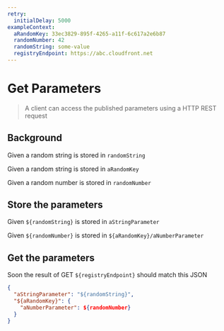 ```yaml
---
retry:
  initialDelay: 5000
exampleContext:
  aRandomKey: 33ec3829-895f-4265-a11f-6c617a2e6b87
  randomNumber: 42
  randomString: some-value
  registryEndpoint: https://abc.cloudfront.net
---
```


# Get Parameters

> A client can access the published parameters using a HTTP REST request

## Background

Given a random string is stored in `randomString`

Given a random string is stored in `aRandomKey`

Given a random number is stored in `randomNumber`

## Store the parameters

Given `${randomString}` is stored in `aStringParameter`

Given `${randomNumber}` is stored in `${aRandomKey}/aNumberParameter`

## Get the parameters

Soon the result of GET `${registryEndpoint}` should match this JSON

```json
{
  "aStringParameter": "${randomString}",
  "${aRandomKey}": {
    "aNumberParameter": ${randomNumber}
  }
}
```
